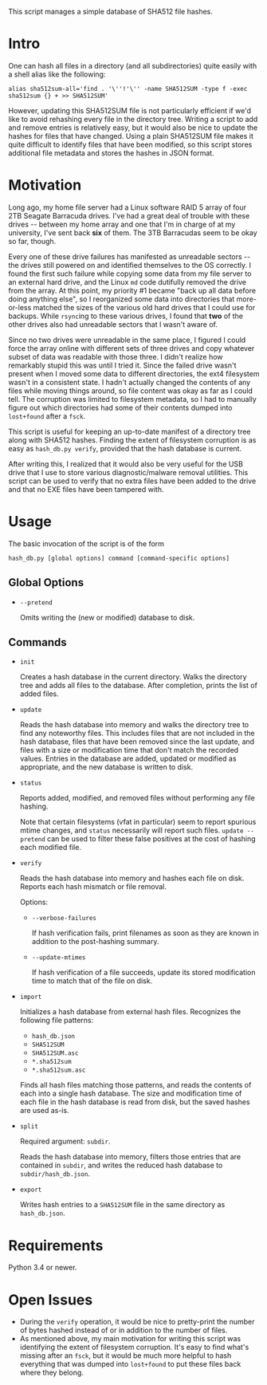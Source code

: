 This script manages a simple database of SHA512 file hashes.

Intro
=====

One can hash all files in a directory (and all subdirectories) quite easily
with a shell alias like the following:

    alias sha512sum-all='find . '\''!'\'' -name SHA512SUM -type f -exec sha512sum {} + >> SHA512SUM'

However, updating this SHA512SUM file is not particularly efficient if we'd
like to avoid rehashing every file in the directory tree. Writing a script to
add and remove entries is relatively easy, but it would also be nice to update
the hashes for files that have changed. Using a plain SHA512SUM file makes it
quite difficult to identify files that have been modified, so this script
stores additional file metadata and stores the hashes in JSON format.

Motivation
==========
Long ago, my home file server had a Linux software RAID 5 array of four 2TB
Seagate Barracuda drives. I've had a great deal of trouble with these drives --
between my home array and one that I'm in charge of at my university, I've sent
back **six** of them. The 3TB Barracudas seem to be okay so far, though.

Every one of these drive failures has manifested as unreadable sectors -- the
drives still powered on and identified themselves to the OS correctly. I found
the first such failure while copying some data from my file server to an
external hard drive, and the Linux `md` code dutifully removed the drive from
the array. At this point, my priority #1 became "back up all data before doing
anything else", so I reorganized some data into directories that more-or-less
matched the sizes of the various old hard drives that I could use for backups.
While `rsync`ing to these various drives, I found that **two** of the other
drives also had unreadable sectors that I wasn't aware of.

Since no two drives were unreadable in the same place, I figured I could force
the array online with different sets of three drives and copy whatever subset
of data was readable with those three. I didn't realize how remarkably stupid
this was until I tried it. Since the failed drive wasn't present when I moved
some data to different directories, the ext4 filesystem wasn't in a consistent
state. I hadn't actually changed the contents of any files while moving things
around, so file content was okay as far as I could tell. The corruption was
limited to filesystem metadata, so I had to manually figure out which
directories had some of their contents dumped into `lost+found` after a `fsck`.

This script is useful for keeping an up-to-date manifest of a directory tree
along with SHA512 hashes. Finding the extent of filesystem corruption is as
easy as `hash_db.py verify`, provided that the hash database is current.

After writing this, I realized that it would also be very useful for the USB
drive that I use to store various diagnostic/malware removal utilities. This
script can be used to verify that no extra files have been added to the drive
and that no EXE files have been tampered with.

Usage
=====

The basic invocation of the script is of the form

    hash_db.py [global options] command [command-specific options]

Global Options
--------------

* `--pretend`

  Omits writing the (new or modified) database to disk.

Commands
--------

* `init`

  Creates a hash database in the current directory. Walks the directory tree
  and adds all files to the database. After completion, prints the list of
  added files.
* `update`

  Reads the hash database into memory and walks the directory tree to find any
  noteworthy files. This includes files that are not included in the hash
  database, files that have been removed since the last update, and files with
  a size or modification time that don't match the recorded values. Entries in
  the database are added, updated or modified as appropriate, and the new
  database is written to disk.
* `status`

  Reports added, modified, and removed files without performing any file
  hashing.

  Note that certain filesystems (vfat in particular) seem to report
  spurious mtime changes, and `status` necessarily will report such files.
  `update --pretend` can be used to filter these false positives at the cost of
  hashing each modified file.
* `verify`

  Reads the hash database into memory and hashes each file on disk. Reports
  each hash mismatch or file removal.

  Options:
  * `--verbose-failures`

    If hash verification fails, print filenames as soon as they are known in
    addition to the post-hashing summary.

  * `--update-mtimes`

    If hash verification of a file succeeds, update its stored modification
    time to match that of the file on disk.
* `import`

  Initializes a hash database from external hash files. Recognizes the
  following file patterns:

  * `hash_db.json`
  * `SHA512SUM`
  * `SHA512SUM.asc`
  * `*.sha512sum`
  * `*.sha512sum.asc`

  Finds all hash files matching those patterns, and reads the contents of each
  into a single hash database. The size and modification time of each file in
  the hash database is read from disk, but the saved hashes are used as-is.
* `split`

  Required argument: `subdir`.

  Reads the hash database into memory, filters those entries that are
  contained in `subdir`, and writes the reduced hash database to
  `subdir/hash_db.json`.
* `export`

  Writes hash entries to a `SHA512SUM` file in the same directory as
  `hash_db.json`.

Requirements
============

Python 3.4 or newer.

Open Issues
===========

* During the `verify` operation, it would be nice to pretty-print the number of
  bytes hashed instead of or in addition to the number of files.
* As mentioned above, my main motivation for writing this script was identifying
  the extent of filesystem corruption. It's easy to find what's missing after
  an `fsck`, but it would be much more helpful to hash everything that was
  dumped into `lost+found` to put these files back where they belong.

<!---
# vim: set tw=79:
-->
